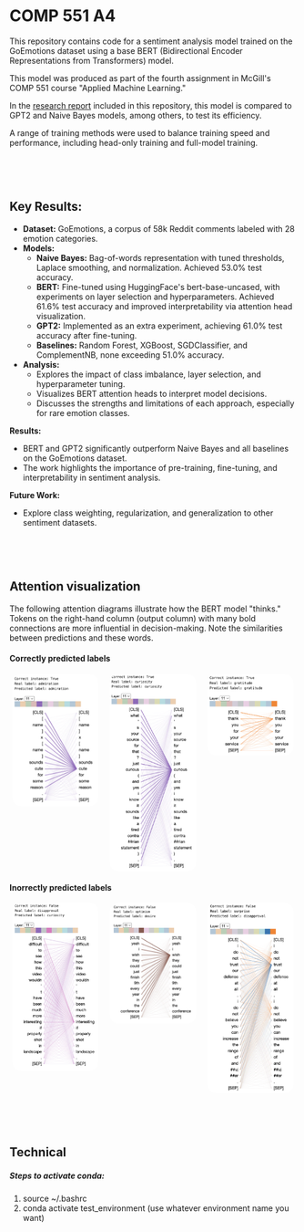 # COMP 551 A4

This repository contains code for a sentiment analysis model trained on the GoEmotions dataset using a base BERT (Bidirectional Encoder Representations from Transformers) model.

This model was produced as part of the fourth assignment in McGill's COMP 551 course "Applied Machine Learning."

In the [research report](../COMP_551_F2024_A4_updated_v3.pdf) included in this repository, this model is compared to GPT2 and Naive Bayes models, among others, to test its efficiency.

A range of training methods were used to balance training speed and performance, including head-only training and full-model training.

$~$

$~$

## Key Results:

- **Dataset:** GoEmotions, a corpus of 58k Reddit comments labeled with 28 emotion categories.
- **Models:**
  - **Naive Bayes:** Bag-of-words representation with tuned thresholds, Laplace smoothing, and normalization. Achieved 53.0% test accuracy.
  - **BERT:** Fine-tuned using HuggingFace's bert-base-uncased, with experiments on layer selection and hyperparameters. Achieved 61.6% test accuracy and improved interpretability via attention head visualization.
  - **GPT2:** Implemented as an extra experiment, achieving 61.0% test accuracy after fine-tuning.
  - **Baselines:** Random Forest, XGBoost, SGDClassifier, and ComplementNB, none exceeding 51.0% accuracy.
- **Analysis:**
  - Explores the impact of class imbalance, layer selection, and hyperparameter tuning.
  - Visualizes BERT attention heads to interpret model decisions.
  - Discusses the strengths and limitations of each approach, especially for rare emotion classes.

**Results:**

- BERT and GPT2 significantly outperform Naive Bayes and all baselines on the GoEmotions dataset.
- The work highlights the importance of pre-training, fine-tuning, and interpretability in sentiment analysis.

**Future Work:**

- Explore class weighting, regularization, and generalization to other sentiment datasets.

$~$

$~$

## Attention visualization

The following attention diagrams illustrate how the BERT model "thinks." Tokens on the right-hand column (output column) with many bold connections are more influential in decision-making. Note the similarities between predictions and these words.

#### Correctly predicted labels

<div style="display: flex; flex-direction: row; gap: 20px; justify-content: center; align-items: start;">

<img src="./imgs/Correct/Admiration.png" alt="Admiration attention" width="30%" style="border-radius:15px;">

<img src="./imgs/Correct/Curiosity.png" alt="Curiosity attention" width="30%" style="border-radius:15px;">

<img src="./imgs/Correct/Gratitude.png" alt="Gratitude attention" width="30%" style="border-radius:15px;">

</div>

#### Inorrectly predicted labels

<div style="display: flex; flex-direction: row; gap: 20px; justify-content: center; align-items: start;">

<img src="./imgs/Incorrect/Disapproval.png" alt="Admiration attention" width="30%" style="border-radius:15px;">

<img src="./imgs/Incorrect/Optimism.png" alt="Curiosity attention" width="30%" style="border-radius:15px;">

<img src="./imgs/Incorrect/Surprise.png" alt="Gratitude attention" width="30%" style="border-radius:15px;">

</div>

$~$

$~$

## Technical

##### Steps to activate conda:

1. source ~/.bashrc
2. conda activate test_environment (use whatever environment name you want)
